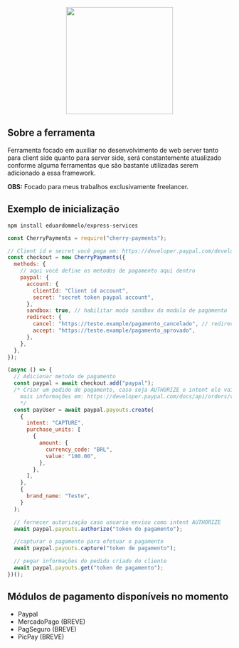 <p align="center">
  <img src="https://cdn.discordapp.com/attachments/551211620924260392/925198303598100580/cherry_code.png" width="240"/>
</p>

## Sobre a ferramenta

Ferramenta focado em auxiliar no desenvolvimento de web server tanto para client side quanto para server side, será constantemente atualizado conforme alguma ferramentas que são bastante utilizadas serem adicionado a essa framework.

**OBS:** Focado para meus trabalhos exclusivamente freelancer.

## Exemplo de inicialização

```
npm install eduardommelo/express-services
```

```js
const CherryPayments = require("cherry-payments");

// Client id e secret você pega em: https://developer.paypal.com/developer/applications
const checkout = new CherryPayments({
  methods: {
    // aqui você define os metodos de pagamento aqui dentro
    paypal: {
      account: {
        clientId: "Client id account",
        secret: "secret token paypal account",
      },
      sandbox: true, // habilitar modo sandbox do modulo de pagamento
      redirect: {
        cancel: "https://teste.example/pagamento_cancelado", // redirecionamentos
        accept: "https://teste.example/pagamento_aprovado",
      },
    },
  },
});

(async () => {
  // Adicionar metodo de pagamento
  const paypal = await checkout.add("paypal");
  /* Criar um pedido de pagamento, caso seja AUTHORIZE o intent ele vai gerar um pagamento que ira aguardar o vendedor aprovar o pagamento, CAPTURE para já autorizar pagamento assim que o comprador aprova
    mais informações em: https://developer.paypal.com/docs/api/orders/v2/
    */
  const payUser = await paypal.payouts.create(
    {
      intent: "CAPTURE",
      purchase_units: [
        {
          amount: {
            currency_code: "BRL",
            value: "100.00",
          },
        },
      ],
    },
    {
      brand_name: "Teste",
    }
  );

  // fornecer autorização caso usuario enviou como intent AUTHORIZE
  await paypal.payouts.authorize("token do pagamento");

  //capturar o pagamento para efetuar o pagamento
  await paypal.payouts.capture("token de pagamento");

  // pegar informações do pedido criado do cliente
  await paypal.payouts.get("token de pagamento");
})();
```

## Módulos de pagamento disponíveis no momento

- Paypal
- MercadoPago (BREVE)
- PagSeguro (BREVE)
- PicPay (BREVE)
